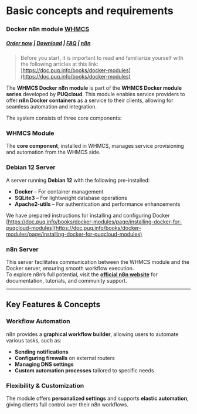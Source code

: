# Basic concepts and requirements

### Docker n8n module **[WHMCS](https://puqcloud.com/link.php?id=77)** 

#####  [Order now](https://puqcloud.com/whmcs-module-docker-n8n.php) | [Download](https://download.puqcloud.com/WHMCS/servers/PUQ_WHMCS-Docker-n8n/) | [FAQ](https://faq.puqcloud.com/) | [n8n](https://puqcloud.com/link.php?id=117)

>Before you start, it is important to read and familiarize yourself with the following articles at this link:  
[https://doc.puq.info/books/docker-modules](https://doc.puq.info/books/docker-modules)

The **WHMCS Docker n8n module** is part of the **WHMCS Docker module series** developed by **PUQcloud**. This module enables service providers to offer **n8n Docker containers** as a service to their clients, allowing for seamless automation and integration.

The system consists of three core components:

### **WHMCS Module**

The **core component**, installed in WHMCS, manages service provisioning and automation from the WHMCS side.

### **Debian 12 Server**

A server running **Debian 12** with the following pre-installed:  
- **Docker** – For container management  
- **SQLite3** – For lightweight database operations  
- **Apache2-utils** – For authentication and performance enhancements  
  
We have prepared instructions for installing and configuring Docker  
[https://doc.puq.info/books/docker-modules/page/installing-docker-for-puqcloud-modules](https://doc.puq.info/books/docker-modules/page/installing-docker-for-puqcloud-modules)

### **n8n Server**

This server facilitates communication between the WHMCS module and the Docker server, ensuring smooth workflow execution.  
To explore n8n’s full potential, visit the **[official n8n website](https://n8n.io/)** for documentation, tutorials, and community support.

- - - - - -

## **Key Features &amp; Concepts**

### **Workflow Automation**

n8n provides a **graphical workflow builder**, allowing users to automate various tasks, such as:  
- **Sending notifications**  
- **Configuring firewalls** on external routers  
- **Managing DNS settings**  
- **Custom automation processes** tailored to specific needs

### **Flexibility &amp; Customization**

The module offers **personalized settings** and supports **elastic automation**, giving clients full control over their n8n workflows.